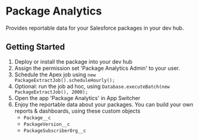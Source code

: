 # Package Analytics

Provides reportable data for your Salesforce packages in your dev hub.

## Getting Started

1. Deploy or install the package into your dev hub
2. Assign the permission set 'Package Analytics Admin' to your user.
3. Schedule the Apex job using `new PackageExtractJob().scheduleHourly();`
4. Optional: run the job ad hoc, using `Database.executeBatch(new PackageExtractJob(), 2000);`
5. Open the app 'Package Analytics' in App Switcher
6. Enjoy the reportable data about your packages. You can build your own reports & dashboards, using these custom objects
   - `Package__c`
   - `PackageVersion__c`
   - `PackageSubscriberOrg__c`
